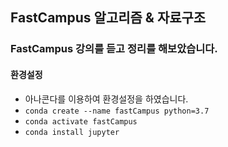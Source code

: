 ## FastCampus 알고리즘 & 자료구조 

### FastCampus 강의를 듣고 정리를 해보았습니다.  

#### 환경설정
- 아나콘다를 이용하여 환경설정을 하였습니다.  
- `conda create --name fastCampus python=3.7`  
- `conda activate fastCampus`  
- `conda install jupyter`  
